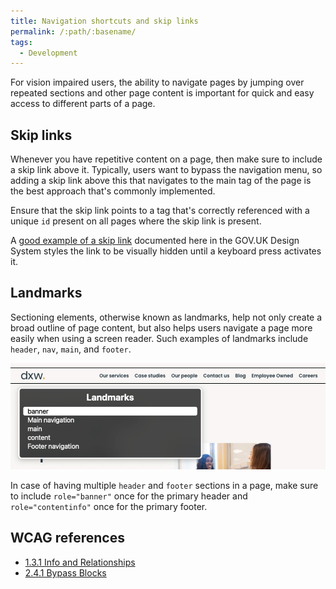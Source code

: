 ```yaml
---
title: Navigation shortcuts and skip links
permalink: /:path/:basename/
tags:
  - Development
---
```

For vision impaired users, the ability to navigate pages by jumping over repeated sections and other page content is important for quick and easy access to different parts of a page.

## Skip links

Whenever you have repetitive content on a page, then make sure to include a skip link above it. Typically, users want to bypass the navigation menu, so adding a skip link above this that navigates to the main tag of the page is the best approach that's commonly implemented.

Ensure that the skip link points to a tag that's correctly referenced with a unique `id` present on all pages where the skip link is present.

A [good example of a skip link](https://design-system.service.gov.uk/components/skip-link/) documented here in the GOV.UK Design System styles the link to be visually hidden until a keyboard press activates it.

## Landmarks

Sectioning elements, otherwise known as landmarks, help not only create a broad outline of page content, but also helps users navigate a page more easily when using a screen reader. Such examples of landmarks include `header`, `nav`, `main`, and `footer`.

![VoiceOver example showing landmarks dialog in the rotor menu](/src/assets/images/screenshot-2023-06-30-at-11.44.51.png "VoiceOver dialog showing rotor menu")

In case of having multiple `header` and `footer` sections in a page, make sure to include `role="banner"` once for the primary header and `role="contentinfo"` once for the primary footer.

## WCAG references

* [1.3.1 Info and Relationships](https://www.w3.org/WAI/WCAG20/quickref/?showtechniques=14%2C128&currentsidebar=%23col_overview#content-structure-separation-programmatic)
* [2.4.1 Bypass Blocks](https://www.w3.org/WAI/WCAG20/quickref/?showtechniques=14%2C128&currentsidebar=%23col_overview#navigation-mechanisms-skip)